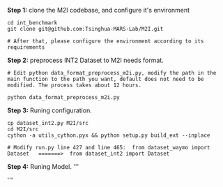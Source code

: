 **Step 1:** clone the M2I codebase, and configure it's environment
```
cd int_benchmark
git clone git@github.com:Tsinghua-MARS-Lab/M2I.git

# After that, please configure the environment according to its requirements
```

**Step 2:** preprocess INT2 Dataset to M2I needs format.

```
# Edit python data_format_preprocess_m2i.py, modify the path in the main function to the path you want, default does not need to be modified. The process takes about 12 hours.

python data_format_preprocess_m2i.py
```

**Step 3:** Runing configuration.
```
cp dataset_int2.py M2I/src
cd M2I/src
cython -a utils_cython.pyx && python setup.py build_ext --inplace

# Modify run.py line 427 and line 465:  from dataset_waymo import Dataset   =======>  from dataset_int2 import Dataset
```


**Step 4:** Runing Model.
'''

'''